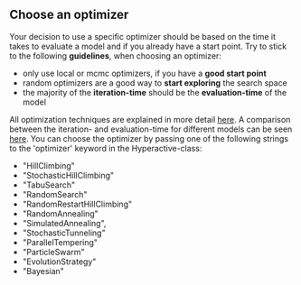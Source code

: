 ## Choose an optimizer

Your decision to use a specific optimizer should be based on the time it takes to evaluate a model and if you already have a start point. Try to stick to the following <b>guidelines</b>, when choosing an optimizer:
- only use local or mcmc optimizers, if you have a <b>good start point</b>
- random optimizers are a good way to <b>start exploring</b> the search space
- the majority of the <b>iteration-time</b> should be the <b>evaluation-time</b> of the model

All optimization techniques are explained in more detail [here](https://simonblanke.github.io/Hyperactive/#/./optimizers/README?id=optimization-techniques). A comparison between the iteration- and evaluation-time for different models can be seen [here](https://simonblanke.github.io/Hyperactive/#/./performance/README?id=performance).
You can choose the optimizer by passing one of the following strings to the 'optimizer' keyword in the Hyperactive-class:

  - "HillClimbing"
  - "StochasticHillClimbing"
  - "TabuSearch"
  - "RandomSearch"
  - "RandomRestartHillClimbing"
  - "RandomAnnealing"
  - "SimulatedAnnealing",
  - "StochasticTunneling"
  - "ParallelTempering"
  - "ParticleSwarm"
  - "EvolutionStrategy"
  - "Bayesian"
